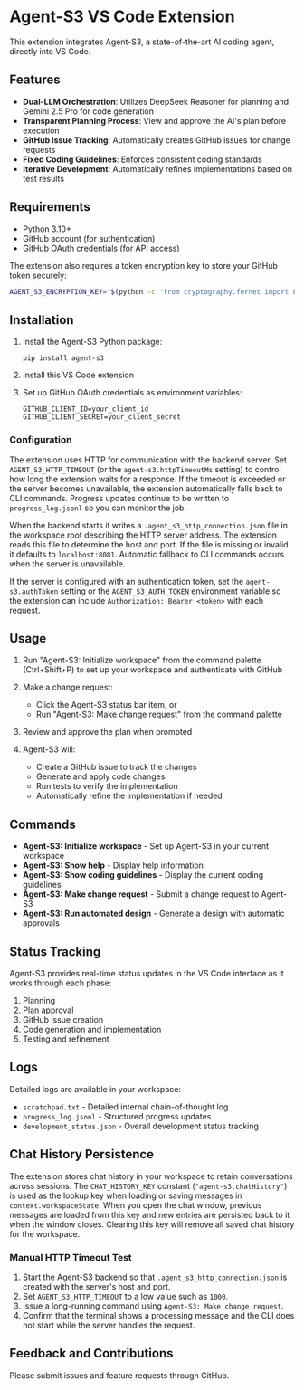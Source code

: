 <!--
NOTE: The top-level README.md in the repository contains the latest features and documentation for Agent-S3. Please refer to ../../README.md for the most up-to-date information.
-->
# Agent-S3 VS Code Extension

This extension integrates Agent-S3, a state-of-the-art AI coding agent, directly into VS Code.

## Features

- **Dual-LLM Orchestration**: Utilizes DeepSeek Reasoner for planning and Gemini 2.5 Pro for code generation
- **Transparent Planning Process**: View and approve the AI's plan before execution
- **GitHub Issue Tracking**: Automatically creates GitHub issues for change requests
- **Fixed Coding Guidelines**: Enforces consistent coding standards
- **Iterative Development**: Automatically refines implementations based on test results

## Requirements

- Python 3.10+
- GitHub account (for authentication)
- GitHub OAuth credentials (for API access)

The extension also requires a token encryption key to store your GitHub token securely:
```bash
AGENT_S3_ENCRYPTION_KEY="$(python -c 'from cryptography.fernet import Fernet; print(Fernet.generate_key().decode())')"
```

## Installation

1. Install the Agent-S3 Python package:
   ```
   pip install agent-s3
   ```

2. Install this VS Code extension

3. Set up GitHub OAuth credentials as environment variables:
   ```
   GITHUB_CLIENT_ID=your_client_id
   GITHUB_CLIENT_SECRET=your_client_secret
   ```

### Configuration

The extension uses HTTP for communication with the backend server.
Set `AGENT_S3_HTTP_TIMEOUT` (or the `agent-s3.httpTimeoutMs` setting) to control
how long the extension waits for a response. If the timeout is exceeded or the
server becomes unavailable, the extension automatically falls back to CLI
commands. Progress updates continue to be written to `progress_log.jsonl` so you
can monitor the job.

When the backend starts it writes a `.agent_s3_http_connection.json` file in the
workspace root describing the HTTP server address. The extension reads this file
to determine the host and port. If the file is missing or invalid it defaults to
`localhost:8081`. Automatic fallback to CLI commands occurs when the server is
unavailable.

If the server is configured with an authentication token, set the
`agent-s3.authToken` setting or the `AGENT_S3_AUTH_TOKEN` environment variable so
the extension can include `Authorization: Bearer <token>` with each request.

## Usage

1. Run "Agent-S3: Initialize workspace" from the command palette (Ctrl+Shift+P) to set up your workspace and authenticate with GitHub

2. Make a change request:
   - Click the Agent-S3 status bar item, or
   - Run "Agent-S3: Make change request" from the command palette

3. Review and approve the plan when prompted

4. Agent-S3 will:
   - Create a GitHub issue to track the changes
   - Generate and apply code changes
   - Run tests to verify the implementation
   - Automatically refine the implementation if needed

## Commands

- **Agent-S3: Initialize workspace** - Set up Agent-S3 in your current workspace
- **Agent-S3: Show help** - Display help information
- **Agent-S3: Show coding guidelines** - Display the current coding guidelines
- **Agent-S3: Make change request** - Submit a change request to Agent-S3
- **Agent-S3: Run automated design** - Generate a design with automatic approvals

## Status Tracking

Agent-S3 provides real-time status updates in the VS Code interface as it works through each phase:
1. Planning
2. Plan approval
3. GitHub issue creation
4. Code generation and implementation
5. Testing and refinement

## Logs

Detailed logs are available in your workspace:
- `scratchpad.txt` - Detailed internal chain-of-thought log
- `progress_log.jsonl` - Structured progress updates
- `development_status.json` - Overall development status tracking

## Chat History Persistence

The extension stores chat history in your workspace to retain conversations
across sessions. The `CHAT_HISTORY_KEY` constant (`"agent-s3.chatHistory"`) is
used as the lookup key when loading or saving messages in `context.workspaceState`.
When you open the chat window, previous messages are loaded from this key and
new entries are persisted back to it when the window closes. Clearing this key
will remove all saved chat history for the workspace.

### Manual HTTP Timeout Test

1. Start the Agent-S3 backend so that `.agent_s3_http_connection.json` is
   created with the server's host and port.
2. Set `AGENT_S3_HTTP_TIMEOUT` to a low value such as `1000`.
3. Issue a long-running command using `Agent-S3: Make change request`.
4. Confirm that the terminal shows a processing message and the CLI does not
   start while the server handles the request.

## Feedback and Contributions

Please submit issues and feature requests through GitHub.
